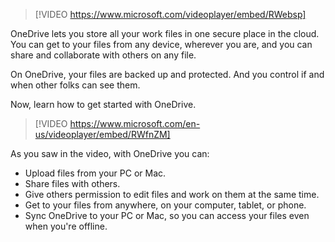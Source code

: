 > [!VIDEO https://www.microsoft.com/videoplayer/embed/RWebsp]

OneDrive lets you store all your work files in one secure place in the cloud. You can get to your files from any device, wherever you are, and you can share and collaborate with others on any file. 

On OneDrive, your files are backed up and protected. And you control if and when other folks can see them. 

Now, learn how to get started with OneDrive.

> [!VIDEO https://www.microsoft.com/en-us/videoplayer/embed/RWfnZM]

As you saw in the video, with OneDrive you can:

- Upload files from your PC or Mac.
- Share files with others.
- Give others permission to edit files and work on them at the same time.
- Get to your files from anywhere, on your computer, tablet, or phone.
- Sync OneDrive to your PC or Mac, so you can access your files even when you're offline.

